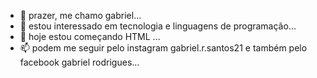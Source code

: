 - 👋 prazer, me chamo gabriel...
- 👀 estou interessado em tecnologia e linguagens de programação...
- 🌱 hoje estou começando HTML ...
- 📫 podem me seguir pelo instagram gabriel.r.santos21 e também pelo facebook gabriel rodrigues...

<!---
gabrieel-lab/gabrieel-lab is a ✨ special ✨ repository because its `README.md` (this file) appears on your GitHub profile.
You can click the Preview link to take a look at your changes.
--->
